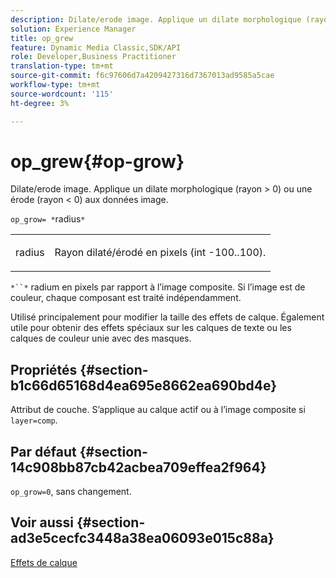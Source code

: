 ```yaml
---
description: Dilate/erode image. Applique un dilate morphologique (rayon > 0) ou une érode (rayon < 0) aux données image.
solution: Experience Manager
title: op_grew
feature: Dynamic Media Classic,SDK/API
role: Developer,Business Practitioner
translation-type: tm+mt
source-git-commit: f6c97606d7a4209427316d7367013ad9585a5cae
workflow-type: tm+mt
source-wordcount: '115'
ht-degree: 3%

---
```



# op_grew{#op-grow}

Dilate/erode image. Applique un dilate morphologique (rayon > 0) ou une érode (rayon &lt; 0) aux données image.

`op_grow= *`radius`*`

<table id="simpletable_3BAA4523D29E447FA7A4C9009B3E8344"> 
 <tr class="strow"> 
  <td class="stentry"> <p><span class="codeph"><span class="varname"> radius</span></span> </p> </td> 
  <td class="stentry"> <p>Rayon dilaté/érodé en pixels (int -100..100). </p></td> 
 </tr> 
</table>

`*``*` radium en pixels par rapport à l’image composite. Si l’image est de couleur, chaque composant est traité indépendamment.

Utilisé principalement pour modifier la taille des effets de calque. Également utile pour obtenir des effets spéciaux sur les calques de texte ou les calques de couleur unie avec des masques.

## Propriétés {#section-b1c66d65168d4ea695e8662ea690bd4e}

Attribut de couche. S’applique au calque actif ou à l’image composite si `layer=comp`.

## Par défaut {#section-14c908bb87cb42acbea709effea2f964}

`op_grow=0`, sans changement.

## Voir aussi {#section-ad3e5cecfc3448a38ea06093e015c88a}

[Effets de calque](../../../../../is-api/http-ref/image-serving-api-ref/c-http-protocol-reference/c-syntax-and-features/r-layer-effects.md#reference-82a6b5311b3d4471ad2799adb3b2201c)
